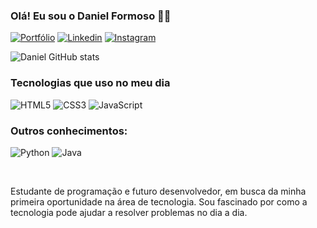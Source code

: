 ### Olá! Eu sou o Daniel Formoso 👋🏼


[![Portfólio](https://img.shields.io/website?label=MEUPORTFOLIO&style=for-the-badge&url=https://meu-site-murex-chi.vercel.app/)](https://meu-site-murex-chi.vercel.app/)
[![Linkedin](https://img.shields.io/badge/LinkedIn-0077B5?style=for-the-badge&logo=linkedin&logoColor=white
)](https://www.linkedin.com/in/daniel-formoso-7943271b5/)
[![Instagram](https://img.shields.io/badge/Instagram-E4405F?style=for-the-badge&logo=instagram&logoColor=white
)](https://www.instagram.com/danielformoso/)


![Daniel GitHub stats](https://github-readme-stats.vercel.app/api?username=Daniel-Formoso&show_icons=true&theme=onedark)

### Tecnologias que uso no meu dia

<p align="left">
  <img src="https://img.shields.io/badge/HTML5-E34F26?style=for-the-badge&logo=html5&logoColor=white" alt="HTML5"/>
  <img src="https://img.shields.io/badge/CSS3-1572B6?style=for-the-badge&logo=css3&logoColor=white" alt="CSS3"/>
  <img src="https://img.shields.io/badge/JavaScript-F7DF1E?style=for-the-badge&logo=javascript&logoColor=black" alt="JavaScript"/>
</p>

### Outros conhecimentos:

<p align="left">
  <img src="https://img.shields.io/badge/Python-14354C?style=for-the-badge&logo=python&logoColor=white" alt="Python"/>
  <img src="https://img.shields.io/badge/Java-ED8B00?style=for-the-badge&logo=openjdk&logoColor=white" alt="Java"/>
</p><br>

Estudante de programação e futuro desenvolvedor, em busca da minha primeira oportunidade na área de tecnologia. Sou fascinado por como a tecnologia pode ajudar a resolver problemas no dia a dia. 
